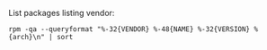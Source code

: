 
List packages listing vendor:

`rpm -qa --queryformat "%-32{VENDOR} %-48{NAME} %-32{VERSION} %{arch}\n" | sort`
